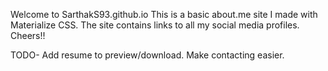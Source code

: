 Welcome to SarthakS93.github.io 
This is a basic about.me site I made with Materialize CSS.
The site contains links to all my social media profiles. 
Cheers!!

TODO-
Add resume to preview/download.
Make contacting easier.
